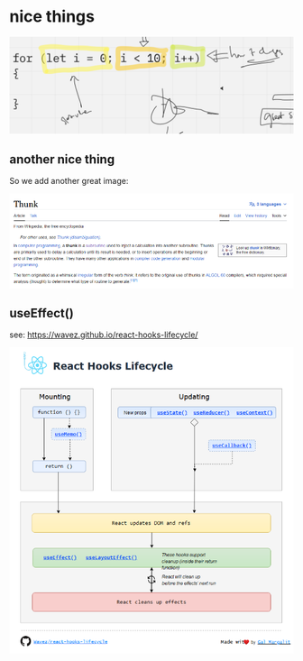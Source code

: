 # nice things

![it's nice](images/Screenshot%202024-01-25%20221919.png?raw=true)

## another nice thing

So we add another great image:

![alt](images/Screenshot2024-01-25225045.png)

## useEffect()

see: https://wavez.github.io/react-hooks-lifecycle/

![alt](images/Screenshot2024-01-25225340.png)